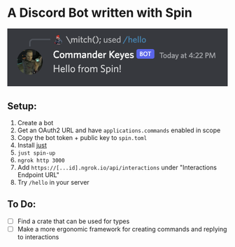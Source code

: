 # A Discord Bot written with Spin

![A discord bot replying to a slash command hello with "Hello from Spin!"](./hello_from_spin.png)

## Setup:

1. Create a bot
1. Get an OAuth2 URL and have `applications.commands` enabled in scope
1. Copy the bot token + public key to `spin.toml`
1. Install [just](https://github.com/casey/just)
1. `just spin-up`
1. `ngrok http 3000`
1. Add `https://[...id].ngrok.io/api/interactions` under "Interactions Endpoint URL"
1. Try `/hello` in your server

## To Do:

- [ ] Find a crate that can be used for types
- [ ] Make a more ergonomic framework for creating commands and replying to
      interactions
